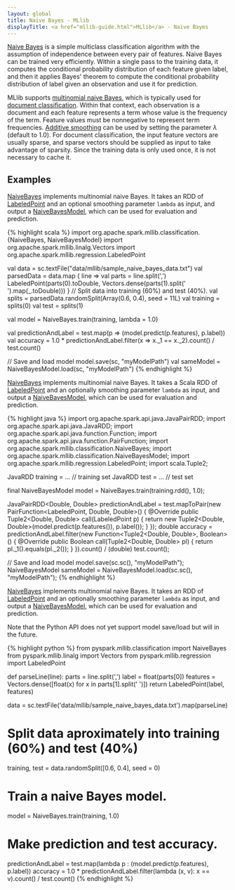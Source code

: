 ```yaml
---
layout: global
title: Naive Bayes - MLlib
displayTitle: <a href="mllib-guide.html">MLlib</a> - Naive Bayes
---
```


[Naive Bayes](http://en.wikipedia.org/wiki/Naive_Bayes_classifier) is a simple
multiclass classification algorithm with the assumption of independence between
every pair of features. Naive Bayes can be trained very efficiently. Within a
single pass to the training data, it computes the conditional probability
distribution of each feature given label, and then it applies Bayes' theorem to
compute the conditional probability distribution of label given an observation
and use it for prediction.

MLlib supports [multinomial naive
Bayes](http://en.wikipedia.org/wiki/Naive_Bayes_classifier#Multinomial_naive_Bayes),
which is typically used for [document
classification](http://nlp.stanford.edu/IR-book/html/htmledition/naive-bayes-text-classification-1.html).
Within that context, each observation is a document and each
feature represents a term whose value is the frequency of the term.
Feature values must be nonnegative to represent term frequencies.
[Additive smoothing](http://en.wikipedia.org/wiki/Lidstone_smoothing) can be used by
setting the parameter $\lambda$ (default to $1.0$). For document classification, the input feature
vectors are usually sparse, and sparse vectors should be supplied as input to take advantage of
sparsity. Since the training data is only used once, it is not necessary to cache it.

## Examples

<div class="codetabs">
<div data-lang="scala" markdown="1">

[NaiveBayes](api/scala/index.html#org.apache.spark.mllib.classification.NaiveBayes$) implements
multinomial naive Bayes. It takes an RDD of
[LabeledPoint](api/scala/index.html#org.apache.spark.mllib.regression.LabeledPoint) and an optional
smoothing parameter `lambda` as input, and output a
[NaiveBayesModel](api/scala/index.html#org.apache.spark.mllib.classification.NaiveBayesModel), which
can be used for evaluation and prediction.

{% highlight scala %}
import org.apache.spark.mllib.classification.{NaiveBayes, NaiveBayesModel}
import org.apache.spark.mllib.linalg.Vectors
import org.apache.spark.mllib.regression.LabeledPoint

val data = sc.textFile("data/mllib/sample_naive_bayes_data.txt")
val parsedData = data.map { line =>
  val parts = line.split(',')
  LabeledPoint(parts(0).toDouble, Vectors.dense(parts(1).split(' ').map(_.toDouble)))
}
// Split data into training (60%) and test (40%).
val splits = parsedData.randomSplit(Array(0.6, 0.4), seed = 11L)
val training = splits(0)
val test = splits(1)

val model = NaiveBayes.train(training, lambda = 1.0)

val predictionAndLabel = test.map(p => (model.predict(p.features), p.label))
val accuracy = 1.0 * predictionAndLabel.filter(x => x._1 == x._2).count() / test.count()

// Save and load model
model.save(sc, "myModelPath")
val sameModel = NaiveBayesModel.load(sc, "myModelPath")
{% endhighlight %}
</div>

<div data-lang="java" markdown="1">

[NaiveBayes](api/java/org/apache/spark/mllib/classification/NaiveBayes.html) implements
multinomial naive Bayes. It takes a Scala RDD of
[LabeledPoint](api/java/org/apache/spark/mllib/regression/LabeledPoint.html) and an
optionally smoothing parameter `lambda` as input, and output a
[NaiveBayesModel](api/java/org/apache/spark/mllib/classification/NaiveBayesModel.html), which
can be used for evaluation and prediction.

{% highlight java %}
import org.apache.spark.api.java.JavaPairRDD;
import org.apache.spark.api.java.JavaRDD;
import org.apache.spark.api.java.function.Function;
import org.apache.spark.api.java.function.PairFunction;
import org.apache.spark.mllib.classification.NaiveBayes;
import org.apache.spark.mllib.classification.NaiveBayesModel;
import org.apache.spark.mllib.regression.LabeledPoint;
import scala.Tuple2;

JavaRDD<LabeledPoint> training = ... // training set
JavaRDD<LabeledPoint> test = ... // test set

final NaiveBayesModel model = NaiveBayes.train(training.rdd(), 1.0);

JavaPairRDD<Double, Double> predictionAndLabel = 
  test.mapToPair(new PairFunction<LabeledPoint, Double, Double>() {
    @Override public Tuple2<Double, Double> call(LabeledPoint p) {
      return new Tuple2<Double, Double>(model.predict(p.features()), p.label());
    }
  });
double accuracy = predictionAndLabel.filter(new Function<Tuple2<Double, Double>, Boolean>() {
    @Override public Boolean call(Tuple2<Double, Double> pl) {
      return pl._1().equals(pl._2());
    }
  }).count() / (double) test.count();

// Save and load model
model.save(sc.sc(), "myModelPath");
NaiveBayesModel sameModel = NaiveBayesModel.load(sc.sc(), "myModelPath");
{% endhighlight %}
</div>

<div data-lang="python" markdown="1">

[NaiveBayes](api/python/pyspark.mllib.classification.NaiveBayes-class.html) implements multinomial
naive Bayes. It takes an RDD of
[LabeledPoint](api/python/pyspark.mllib.regression.LabeledPoint-class.html) and an optionally
smoothing parameter `lambda` as input, and output a
[NaiveBayesModel](api/python/pyspark.mllib.classification.NaiveBayesModel-class.html), which can be
used for evaluation and prediction.

Note that the Python API does not yet support model save/load but will in the future.

{% highlight python %}
from pyspark.mllib.classification import NaiveBayes
from pyspark.mllib.linalg import Vectors
from pyspark.mllib.regression import LabeledPoint

def parseLine(line):
    parts = line.split(',')
    label = float(parts[0])
    features = Vectors.dense([float(x) for x in parts[1].split(' ')])
    return LabeledPoint(label, features)

data = sc.textFile('data/mllib/sample_naive_bayes_data.txt').map(parseLine)

# Split data aproximately into training (60%) and test (40%)
training, test = data.randomSplit([0.6, 0.4], seed = 0)

# Train a naive Bayes model.
model = NaiveBayes.train(training, 1.0)

# Make prediction and test accuracy.
predictionAndLabel = test.map(lambda p : (model.predict(p.features), p.label))
accuracy = 1.0 * predictionAndLabel.filter(lambda (x, v): x == v).count() / test.count()
{% endhighlight %}

</div>
</div>
